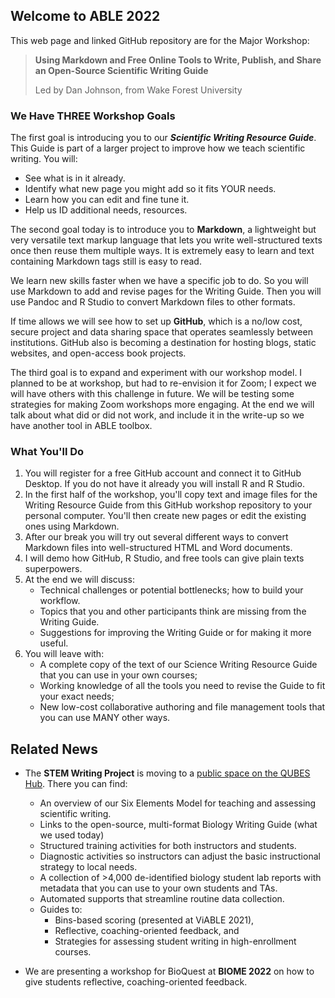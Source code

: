 ## Welcome to ABLE 2022

This web page and linked GitHub repository are for the Major Workshop:

> **Using Markdown and Free Online Tools to Write, Publish, and Share an Open-Source Scientific Writing Guide**
> 
> Led by Dan Johnson, from Wake Forest University

### We Have THREE Workshop Goals

The first goal is introducing you to our ___Scientific Writing Resource Guide___. This Guide is part of a larger project to improve how we teach scientific writing. You will:

* See what is in it already.
* Identify what new page you might add so it fits YOUR needs.
* Learn how you can edit and fine tune it.
* Help us ID additional needs, resources.

The second goal today is to introduce you to __Markdown__, a lightweight but very versatile text markup language that lets you write well-structured texts once then reuse them multiple ways. It is extremely easy to learn and text containing Markdown tags still is easy to read.

We learn new skills faster when we have a specific job to do. So you will use Markdown to add and revise pages for the Writing Guide. Then you will use Pandoc and R Studio to convert Markdown files to other formats.

If time allows we will see how to set up __GitHub__, which is a no/low cost, secure project and data sharing space that operates seamlessly between institutions. GitHub also is becoming a destination for hosting blogs, static websites, and open-access book projects.  

The third goal is to expand and experiment with our workshop model. I planned to be at workshop, but had to re-envision it for Zoom; I expect we will have others with this challenge in future. We will be testing some strategies for making Zoom workshops more engaging. At the end we will talk about what did or did not work, and include it in the write-up so we have another tool in ABLE toolbox.


### What You'll Do

1. You will register for a free GitHub account and connect it to GitHub Desktop. If you do not have it already you will install R and R Studio. 
2. In the first half of the workshop, you'll copy text and image files for the Writing Resource Guide from this GitHub workshop repository to your personal computer. You'll then create new pages or edit the existing ones using Markdown.
3. After our break you will try out several different ways to convert Markdown files into well-structured HTML and Word documents. 
4. I will demo how GitHub, R Studio, and free tools can give plain texts superpowers.
5. At the end we will discuss:
    + Technical challenges or potential bottlenecks; how to build your workflow.
    + Topics that you and other participants think are missing from the Writing Guide.
    + Suggestions for improving the Writing Guide or for making it more useful.
6. You will leave with:
    + A complete copy of the text of our Science Writing Resource Guide that you can use in your own courses;
    + Working knowledge of all the tools you need to revise the Guide to fit your exact needs; 
    + New low-cost collaborative authoring and file management tools that you can use MANY other ways.


## Related News

* The __STEM Writing Project__ is moving to a [public space on the QUBES Hub](https://qubeshub.org/community/groups/stemwritingproject). There you can find:
    + An overview of our Six Elements Model for teaching and assessing scientific writing.
    + Links to the open-source, multi-format Biology Writing Guide (what we used today)
    + Structured training activities for both instructors and students. 
    + Diagnostic activities so instructors can adjust the basic instructional strategy to local needs.
    + A collection of >4,000 de-identified biology student lab reports with metadata that you can use to your own students and TAs.
    + Automated supports that streamline routine data collection. 
    + Guides to:
        - Bins-based scoring (presented at ViABLE 2021),
        - Reflective, coaching-oriented feedback, and
        - Strategies for assessing student writing in high-enrollment courses.

* We are presenting a workshop for BioQuest at __BIOME 2022__ on how to give students reflective, coaching-oriented feedback.
